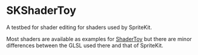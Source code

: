 # SKShaderToy

A testbed for shader editing for shaders used by SpriteKit.

Most shaders are available as examples for [ShaderToy][ST] but there are minor differences between the GLSL used there and that of SpriteKit.

[ST]: https://www.shadertoy.com/